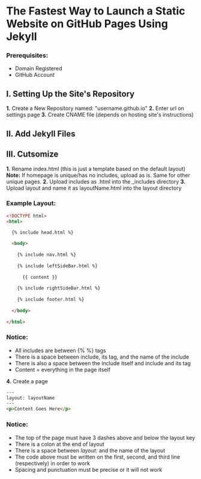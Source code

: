 # The Fastest Way to Launch a Static Website on GitHub Pages Using Jekyll

### Prerequisites:

* Domain Registered
* GitHub Account

## I. Setting Up the Site's Repository

**1.** Create a New Repository named: "username.github.io"
**2.** Enter url on settings page
**3.** Create CNAME file (depends on hosting site's instructions)

## II. Add Jekyll Files

## III. Cutsomize

**1.** Rename index.html (this is just a template based on the default layout)
**Note:** If homepage is unique/has no includes, upload as is.
Same for other unique pages.
**2.** Upload includes as .html into the _includes directory
**3.** Upload layout and name it as layoutName.html into the layout directory
### Example Layout:
```html
<!DOCTYPE html>
<html>

  {% include head.html %}
  
  <body>
  
    {% include nav.html %}
	
	{% include leftSideBar.html %}
	
	  {{ content }}
	  
	{% include rightSideBar.html %}
	
	{% include footer.html %}
	
  </body>
  
</html>
```

### Notice:

* All includes are between {% %} tags
* There is a space between include, its tag, and the name of the include
* There is also a space between the include itself and include and its tag
* Content = everything in the page itself

**4.** Create a page
```html
---
layout: layoutName
---
<p>Content Goes Here</p>
```
### Notice:

* The top of the page must have 3 dashes above and below the layout key
* There is a colon at the end of layout
* There is a space between *layout:* and the name of the layout
* The code above must be written on the first, second, and third line (respectively) in order to work
* Spacing and punctuation must be precise or it will not work